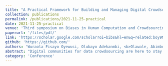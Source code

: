 ```yaml
---
title: "A Practical Framework for Building and Managing Digital Crowdsourcing Communities"
collection: publications
permalink: /publications/2021-11-25-practical
date: 2021-11-25-practical
venue: 'Third symposium on Biases in Human Computation and Crowdsourcing 10 - 12 November 2021, Delft, Netherlands'
paperurl: '/files/pdf/'
link: 'https://scholar.google.com/scholar?oi=bibs&hl=en&q=related:boy9Nl6B1QMJ:scholar.google.com/'
github: 'https://github.com/'
authors: 'Wuraola Fisayo Oyewusi, Olubayo Adekanmbi, <b>Olawale, Abimbola</b>, Chinazo Anebelundu, Oluwaseun Abel Ofinni, Sandra Oriji '
abstract: "Digital communities for data crowdsourcing are here to stay. This work presents our tested framework for activation, maintenance, and long-term engagement of digital crowdsourcing communities for data collection. The work explores our organizational framework, decision-making process, and learnings from our experience building these communities."
category: 'Conference'
---
```

